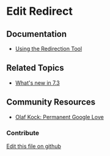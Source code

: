 # Edit Redirect

## Documentation

* [Using the Redirection Tool](https://learn.liferay.com/dxp/7.x/en/site-building/site-settings/managing-site-urls/using-the-redirection-tool.html)

## Related Topics

* [What's new in 7.3](https://learn.liferay.com/dxp/7.x/en/getting-started/whats-new-73.html#redirection-management)

## Community Resources

* [Olaf Kock: Permanent Google Love](https://liferay.dev/blogs/-/blogs/permanent-google-love)

### Contribute

[Edit this file on github](https://github.com/olafk/controlpanel-documentation-docs/blob/master/md/74en/com_liferay_redirect_web_internal_portlet_RedirectPortlet/redirect_edit_redirect_entry.md)
